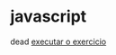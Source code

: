 # javascript
 dead
<a href="https://lost71.github.io/html-css/exercicios/ex001/index.html">executar o exercicio</a>
